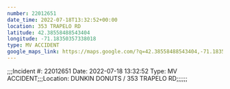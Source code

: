 ```yaml
---
number: 22012651
date_time: 2022-07-18T13:32:52+00:00
location: 353 TRAPELO RD
latitude: 42.38558488543404
longitude: -71.18350357338018
type: MV ACCIDENT
google_maps_link: https://maps.google.com/?q=42.38558488543404,-71.18350357338018
---
```


;;;Incident #: 22012651  Date: 2022-07-18 13:32:52   Type: MV ACCIDENT;;;Location: DUNKIN DONUTS / 353 TRAPELO RD;;;;;;
